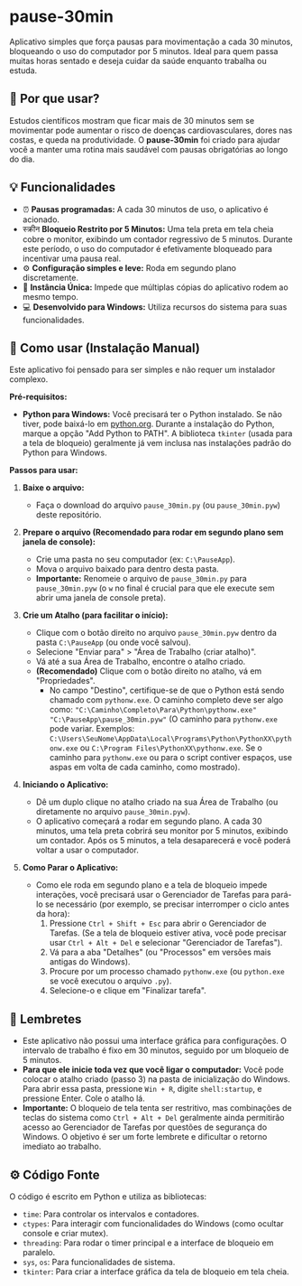 # pause-30min

Aplicativo simples que força pausas para movimentação a cada 30 minutos, bloqueando o uso do computador por 5 minutos. Ideal para quem passa muitas horas sentado e deseja cuidar da saúde enquanto trabalha ou estuda.

## 🧠 Por que usar?

Estudos científicos mostram que ficar mais de 30 minutos sem se movimentar pode aumentar o risco de doenças cardiovasculares, dores nas costas, e queda na produtividade. O **pause-30min** foi criado para ajudar você a manter uma rotina mais saudável com pausas obrigatórias ao longo do dia.

## 💡 Funcionalidades

- ⏰ **Pausas programadas:** A cada 30 minutos de uso, o aplicativo é acionado.
-  स्क्रीन **Bloqueio Restrito por 5 Minutos:** Uma tela preta em tela cheia cobre o monitor, exibindo um contador regressivo de 5 minutos. Durante este período, o uso do computador é efetivamente bloqueado para incentivar uma pausa real.
- ⚙️ **Configuração simples e leve:** Roda em segundo plano discretamente.
- 🚫 **Instância Única:** Impede que múltiplas cópias do aplicativo rodem ao mesmo tempo.
- 💻 **Desenvolvido para Windows:** Utiliza recursos do sistema para suas funcionalidades.

## 🚀 Como usar (Instalação Manual)

Este aplicativo foi pensado para ser simples e não requer um instalador complexo.

**Pré-requisitos:**
*   **Python para Windows:** Você precisará ter o Python instalado. Se não tiver, pode baixá-lo em [python.org](https://www.python.org/downloads/windows/). Durante a instalação do Python, marque a opção "Add Python to PATH". A biblioteca `tkinter` (usada para a tela de bloqueio) geralmente já vem inclusa nas instalações padrão do Python para Windows.

**Passos para usar:**

1.  **Baixe o arquivo:**
    *   Faça o download do arquivo `pause_30min.py` (ou `pause_30min.pyw`) deste repositório.

2.  **Prepare o arquivo (Recomendado para rodar em segundo plano sem janela de console):**
    *   Crie uma pasta no seu computador (ex: `C:\PauseApp`).
    *   Mova o arquivo baixado para dentro desta pasta.
    *   **Importante:** Renomeie o arquivo de `pause_30min.py` para `pause_30min.pyw` (o `w` no final é crucial para que ele execute sem abrir uma janela de console preta).

3.  **Crie um Atalho (para facilitar o início):**
    *   Clique com o botão direito no arquivo `pause_30min.pyw` dentro da pasta `C:\PauseApp` (ou onde você salvou).
    *   Selecione "Enviar para" > "Área de Trabalho (criar atalho)".
    *   Vá até a sua Área de Trabalho, encontre o atalho criado.
    *   **(Recomendado)** Clique com o botão direito no atalho, vá em "Propriedades".
        *   No campo "Destino", certifique-se de que o Python está sendo chamado com `pythonw.exe`. O caminho completo deve ser algo como:
            `"C:\Caminho\Completo\Para\Python\pythonw.exe" "C:\PauseApp\pause_30min.pyw"`
            (O caminho para `pythonw.exe` pode variar. Exemplos: `C:\Users\SeuNome\AppData\Local\Programs\Python\PythonXX\pythonw.exe` ou `C:\Program Files\PythonXX\pythonw.exe`. Se o caminho para `pythonw.exe` ou para o script contiver espaços, use aspas em volta de cada caminho, como mostrado).

4.  **Iniciando o Aplicativo:**
    *   Dê um duplo clique no atalho criado na sua Área de Trabalho (ou diretamente no arquivo `pause_30min.pyw`).
    *   O aplicativo começará a rodar em segundo plano. A cada 30 minutos, uma tela preta cobrirá seu monitor por 5 minutos, exibindo um contador. Após os 5 minutos, a tela desaparecerá e você poderá voltar a usar o computador.

5.  **Como Parar o Aplicativo:**
    *   Como ele roda em segundo plano e a tela de bloqueio impede interações, você precisará usar o Gerenciador de Tarefas para pará-lo se necessário (por exemplo, se precisar interromper o ciclo antes da hora):
        1.  Pressione `Ctrl + Shift + Esc` para abrir o Gerenciador de Tarefas. (Se a tela de bloqueio estiver ativa, você pode precisar usar `Ctrl + Alt + Del` e selecionar "Gerenciador de Tarefas").
        2.  Vá para a aba "Detalhes" (ou "Processos" em versões mais antigas do Windows).
        3.  Procure por um processo chamado `pythonw.exe` (ou `python.exe` se você executou o arquivo `.py`).
        4.  Selecione-o e clique em "Finalizar tarefa".

## 📝 Lembretes

*   Este aplicativo não possui uma interface gráfica para configurações. O intervalo de trabalho é fixo em 30 minutos, seguido por um bloqueio de 5 minutos.
*   **Para que ele inicie toda vez que você ligar o computador:** Você pode colocar o atalho criado (passo 3) na pasta de inicialização do Windows. Para abrir essa pasta, pressione `Win + R`, digite `shell:startup`, e pressione Enter. Cole o atalho lá.
*   **Importante:** O bloqueio de tela tenta ser restritivo, mas combinações de teclas do sistema como `Ctrl + Alt + Del` geralmente ainda permitirão acesso ao Gerenciador de Tarefas por questões de segurança do Windows. O objetivo é ser um forte lembrete e dificultar o retorno imediato ao trabalho.

## ⚙️ Código Fonte

O código é escrito em Python e utiliza as bibliotecas:
*   `time`: Para controlar os intervalos e contadores.
*   `ctypes`: Para interagir com funcionalidades do Windows (como ocultar console e criar mutex).
*   `threading`: Para rodar o timer principal e a interface de bloqueio em paralelo.
*   `sys`, `os`: Para funcionalidades de sistema.
*   `tkinter`: Para criar a interface gráfica da tela de bloqueio em tela cheia.